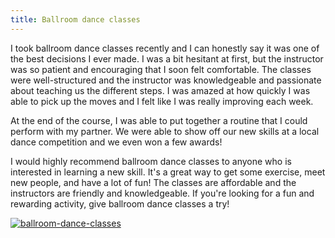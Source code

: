 ```yaml
---
title: Ballroom dance classes
---
```


I took ballroom dance classes recently and I can honestly say it was one of the best decisions I ever made. I was a bit hesitant at first, but the instructor was so patient and encouraging that I soon felt comfortable. The classes were well-structured and the instructor was knowledgeable and passionate about teaching us the different steps. I was amazed at how quickly I was able to pick up the moves and I felt like I was really improving each week.

At the end of the course, I was able to put together a routine that I could perform with my partner. We were able to show off our new skills at a local dance competition and we even won a few awards!

I would highly recommend ballroom dance classes to anyone who is interested in learning a new skill. It's a great way to get some exercise, meet new people, and have a lot of fun! The classes are affordable and the instructors are friendly and knowledgeable. If you're looking for a fun and rewarding activity, give ballroom dance classes a try!

[![ballroom-dance-classes](<https://dabuttonfactory.com/button.png?t=CHECK+SERVICE&f=Noto+Sans-Bold&ts=26&tc=fff&hp=45&vp=20&c=11&bgt=unicolored&bgc=4bd42f>)](<https://www.bark.com/?a_aid=5d2d0e83cdc39>)